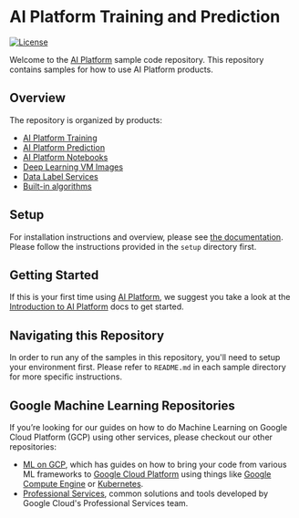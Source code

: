 # AI Platform Training and Prediction

[![License](https://img.shields.io/badge/License-Apache%202.0-blue.svg)](LICENSE)

Welcome to the [AI Platform](https://cloud.google.com/ml-engine/docs/) sample code repository. This repository contains samples for how to use AI Platform products.

Overview
----------

The repository is organized by products: 

 - [AI Platform Training](training)
 - [AI Platform Prediction](#prediction)
 - [AI Platform Notebooks](#notebooks)
 - [Deep Learning VM Images](#dlvm)
 - [Data Label Services](#data-label-services)
 - [Built-in algorithms](#built-in-algorithms)
 

Setup
-------
For installation instructions and overview, please see [the documentation](https://cloud.google.com/ml-engine/docs/).
Please follow the instructions provided in the `setup` directory first.

Getting Started
---------------
If this is your first time using [AI Platform](https://cloud.google.com/ml-engine/docs/), we suggest you take a look at the [Introduction to AI Platform](https://cloud.google.com/ml-engine/docs/technical-overview) docs to get started.

## Navigating this Repository

In order to run any of the samples in this repository, you'll need to setup your environment first.
Please refer to `README.md` in each sample directory for more specific instructions.

## Google Machine Learning Repositories

If you’re looking for our guides on how to do Machine Learning on Google Cloud Platform (GCP) using other services, please checkout our other repositories: 

- [ML on GCP](https://github.com/GoogleCloudPlatform/ml-on-gcp), which has guides on how to bring your code from various ML frameworks to [Google Cloud Platform](https://cloud.google.com/) using things like [Google Compute Engine](https://cloud.google.com/compute/) or [Kubernetes](https://kubernetes.io/).
- [Professional Services](https://github.com/GoogleCloudPlatform/professional-services), common solutions and tools developed by Google Cloud's Professional Services team.
